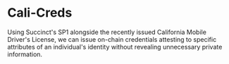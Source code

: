 # Cali-Creds
Using Succinct's SP1 alongside the recently issued California Mobile Driver's License, we can issue on-chain credentials attesting to specific attributes of an individual's identity without revealing unnecessary private information.
